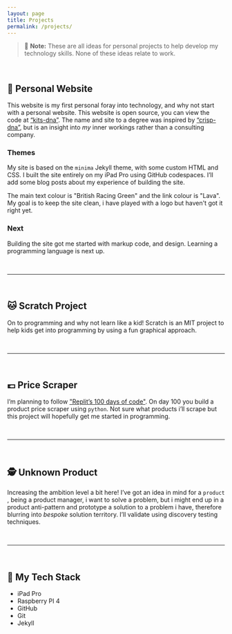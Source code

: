 ```yaml
---
layout: page
title: Projects
permalink: /projects/
---
```


> :memo: **Note:** These are all ideas for personal projects to help develop my technology skills. None of these ideas relate to work.

<br>

## :man: Personal Website

This website is my first personal foray into technology, and why not start with a personal website. This website is open source, you can view the code at [“kits-dna”](https://github.com/makendon/kits-dna). The name and site to a degree was inspired by [“crisp-dna”](https://dna.crisp.se/docs/index.html), but is an insight into *my* inner workings rather than a consulting company.

### Themes
My site is based on the `minima` Jekyll theme, with some custom HTML and CSS. I built the site entirely on my iPad Pro using GitHub codespaces. I’ll add some blog posts about my experience of building the site.

The main text colour is "British Racing Green" and the link colour is "Lava". My goal is to keep the site clean, i have played with a logo but haven't got it right yet.

### Next

Building the site got me started with markup code, and design. Learning a programming language is next up.

<br>

---

<br>

## :cat: Scratch Project

On to programming and why not learn like a kid! Scratch is an MIT project to help kids get into programming by using a fun graphical approach.

<br>

___

<br>

## :pound: Price Scraper

I’m planning to follow ["Replit’s 100 days of code"](https://replit.com/learn/100-days-of-python). On day 100 you build a product price scraper using `python`. Not sure what products i’ll scrape but this project will hopefully get me started in programming.

<br>

___

<br>

## :detective: Unknown Product

Increasing the ambition level a bit here! I’ve got an idea in mind for a `product` , being a product manager, i want to solve a problem, but i might end up in a product anti-pattern and prototype a solution to a problem i have, therefore blurring into *bespoke* solution territory. I’ll validate using discovery testing techniques.

<br>

___

<br>

## :robot: My Tech Stack

- iPad Pro
- Raspberry PI 4
- GitHub
- Git
- Jekyll